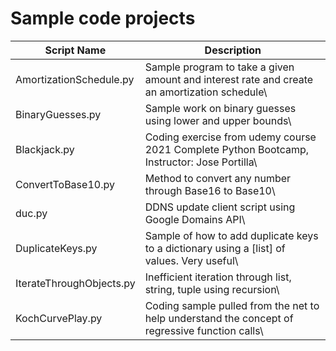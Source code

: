 # Sample code projects

Script Name             |Description
------------------------|-----------
AmortizationSchedule.py | Sample program to take a given amount and interest rate and create an amortization schedule\
BinaryGuesses.py        | Sample work on binary guesses using lower and upper bounds\
Blackjack.py            | Coding exercise from udemy course 2021 Complete Python Bootcamp, Instructor: Jose Portilla\
ConvertToBase10.py      | Method to convert any number through Base16 to Base10\
duc.py                  | DDNS update client script using Google Domains API\
DuplicateKeys.py        | Sample of how to add duplicate keys to a dictionary using a [list] of values. Very useful\
IterateThroughObjects.py| Inefficient iteration through list, string, tuple using recursion\
KochCurvePlay.py        | Coding sample pulled from the net to help understand the concept of regressive function calls\
